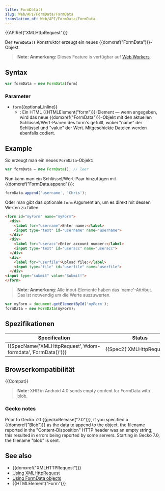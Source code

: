 ```yaml
---
title: FormData()
slug: Web/API/FormData/FormData
translation_of: Web/API/FormData/FormData
---
```

{{APIRef("XMLHttpRequest")}}

Der **`FormData()`** Konstruktor erzeugt ein neues {{domxref("FormData")}}-Objekt.

> **Note:** **Anmerkung:** Dieses Feature is verfügbar auf [Web Workers](/de/docs/Web/API/Web_Workers_API).

## Syntax

```js
var formData = new FormData(form)
```

### Parameter

- `form`{{optional_inline}}
  - : Ein HTML {{HTMLElement("form")}}-Element — wenn angegeben, wird das neue {{domxref("FormData")}}-Objekt mit den aktuellen Schlüssel/Wert-Paaren des form's gefüllt, wobei "name" der Schlüssel und "value" der Wert. Mitgeschickte Dateien werden ebenfalls codiert.

## Example

So erzeugt man ein neues `FormData`-Objekt:

```js
var formData = new FormData(); // leer
```

Nun kann man ein Schlüssel/Wert-Paar hinzufügen mit {{domxref("FormData.append")}}:

```js
formData.append('username', 'Chris');
```

Oder man gibt das optionale `form` Argument an, um es direkt mit dessen Werten zu füllen:

```html
<form id="myForm" name="myForm">
  <div>
    <label for="username">Enter name:</label>
    <input type="text" id="username" name="username">
  </div>
  <div>
    <label for="useracc">Enter account number:</label>
    <input type="text" id="useracc" name="useracc">
  </div>
  <div>
    <label for="userfile">Upload file:</label>
    <input type="file" id="userfile" name="userfile">
  </div>
<input type="submit" value="Submit!">
</form>
```

> **Note:** **Anmerkung**: Alle input-Elemente haben das 'name'-Attribut. Das ist notwendig um die Werte auszuwerten.

```js
var myForm = document.getElementById('myForm');
formData = new FormData(myForm);
```

## Spezifikationen

| Specification                                                                    | Status                               | Comment            |
| -------------------------------------------------------------------------------- | ------------------------------------ | ------------------ |
| {{SpecName('XMLHttpRequest','#dom-formdata','FormData()')}} | {{Spec2('XMLHttpRequest')}} | Initial definition |

## Browserkompatibilität

{{Compat}}

> **Note:** XHR in Android 4.0 sends empty content for FormData with blob.

### Gecko notes

Prior to Gecko 7.0 {{geckoRelease("7.0")}}, if you specified a {{domxref("Blob")}} as the data to append to the object, the filename reported in the "Content-Disposition" HTTP header was an empty string; this resulted in errors being reported by some servers. Starting in Gecko 7.0, the filename "blob" is sent.

## See also

- {{domxref("XMLHTTPRequest")}}
- [Using XMLHttpRequest](/de/docs/DOM/XMLHttpRequest/Using_XMLHttpRequest "Using XMLHttpRequest")
- [Using FormData objects](/de/docs/DOM/XMLHttpRequest/FormData/Using_FormData_Objects "DOM/XMLHttpRequest/FormData/Using_FormData_objects")
- {{HTMLElement("Form")}}
